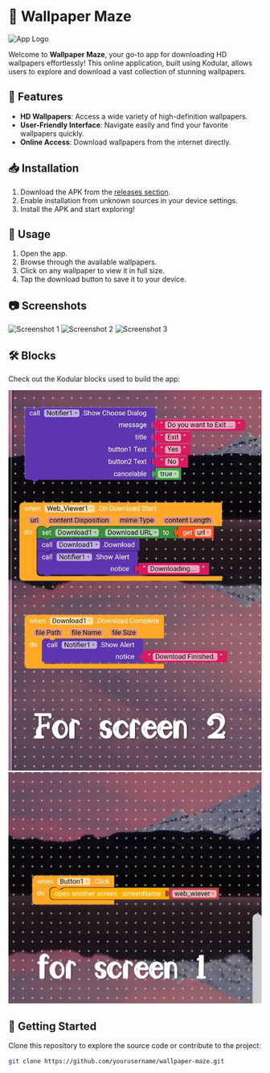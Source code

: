 # 🌌 Wallpaper Maze

![App Logo](https://i.imgur.com/8Ft6pm5.jpeg)

Welcome to **Wallpaper Maze**, your go-to app for downloading HD wallpapers effortlessly! This online application, built using Kodular, allows users to explore and download a vast collection of stunning wallpapers.

## 📸 Features

- **HD Wallpapers**: Access a wide variety of high-definition wallpapers.
- **User-Friendly Interface**: Navigate easily and find your favorite wallpapers quickly.
- **Online Access**: Download wallpapers from the internet directly.

## 📥 Installation

1. Download the APK from the [releases section](link-to-releases).
2. Enable installation from unknown sources in your device settings.
3. Install the APK and start exploring!

## 🔧 Usage

1. Open the app.
2. Browse through the available wallpapers.
3. Click on any wallpaper to view it in full size.
4. Tap the download button to save it to your device.

## 📷 Screenshots

![Screenshot 1](https://i.imgur.com/7tC8QBj_d.jpeg?maxwidth=520&shape=thumb&fidelity=high)
![Screenshot 2](https://i.imgur.com/T9dXPjj_d.jpeg?maxwidth=520&shape=thumb&fidelity=high)
![Screenshot 3](https://i.imgur.com/tgYBium_d.jpeg?maxwidth=520&shape=thumb&fidelity=high)

## 🛠️ Blocks

Check out the Kodular blocks used to build the app:

![Blocks Image](https://raw.githubusercontent.com/shibbux/Wallpaper_maze/refs/heads/main/Screenshot_2024-10-21-12-19-05-799_com.android.chrome-edit.jpg)
![Blocks Image](https://raw.githubusercontent.com/shibbux/Wallpaper_maze/refs/heads/main/Screenshot_2024-10-21-12-14-12-877_com.android.chrome-edit.jpg)

## 🚀 Getting Started

Clone this repository to explore the source code or contribute to the project:

```bash
git clone https://github.com/yourusername/wallpaper-maze.git
